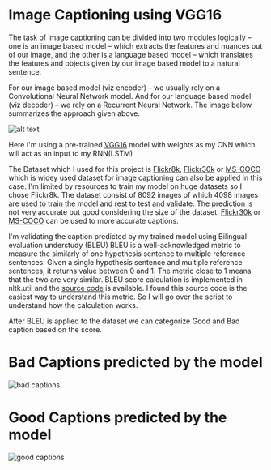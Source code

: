 # Image Captioning using VGG16
The task of image captioning can be divided into two modules logically – one is an image based model – which extracts the features and nuances out of our image, and the other is a language based model – which translates the features and objects given by our image based model to a natural sentence.

For our image based model (viz encoder) – we usually rely on a Convolutional Neural Network model. And for our language based model (viz decoder) – we rely on a Recurrent Neural Network. The image below summarizes the approach given above.

![alt text](https://raw.githubusercontent.com/yunjey/pytorch-tutorial/master/tutorials/03-advanced/image_captioning/png/model.png)

Here I'm using a pre-trained [VGG16](https://github.com/fchollet/deep-learning-models/releases/download/v0.1/vgg16_weights_tf_dim_ordering_tf_kernels.h5) model with weights as my CNN which will act as an input to my RNN(LSTM)

The Dataset which I used for this project is [Flickr8k](https://www.kaggle.com/srbhshinde/flickr8k-sau), [Flickr30k](http://shannon.cs.illinois.edu/DenotationGraph/) or [MS-COCO](http://cocodataset.org/#download) which is widey used dataset for image captioning can also be applied in this case. I'm limited by resources to train my model on huge datasets so I chose Flickr8k.
The dataset consist of 8092 images of which 4098 images are used to train the model and rest to test and validate.
The prediction is not very accurate but good considering the size of the dataset.
[Flickr30k](http://shannon.cs.illinois.edu/DenotationGraph/) or [MS-COCO](http://cocodataset.org/#download) can be used to more accurate captions.

I'm validating the caption predicted by my trained model using Bilingual evaluation understudy (BLEU)
BLEU is a well-acknowledged metric to measure the similarly of one hypothesis sentence to multiple reference sentences. Given a single hypothesis sentence and multiple reference sentences, it returns value between 0 and 1. The metric close to 1 means that the two are very similar. 
BLEU score calculation is implemented in nltk.util and the [source code](http://www.nltk.org/_modules/nltk/translate/bleu_score.html) is available. I found this source code is the easiest way to understand this metric. So I will go over the script to understand how the calculation works.

After BLEU is applied to the dataset we can categorize Good and Bad caption based on the score.
# Bad Captions predicted by the model
![bad captions](https://i.ibb.co/zPfJXjh/download-1.png=150x150)
# Good Captions predicted by the model
![good captions](https://i.ibb.co/BrB09P7/download.png=150x150)
